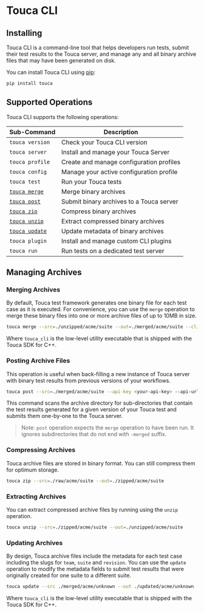# Touca CLI

## Installing

Touca CLI is a command-line tool that helps developers run tests, submit their
test results to the Touca server, and manage any and all binary archive files
that may have been generated on disk.

You can install Touca CLI using [pip](https://pypi.org/project/touca):

```bash
pip install touca
```

## Supported Operations

Touca CLI supports the following operations:

| Sub-Command                           | Description                              |
| ------------------------------------- | ---------------------------------------- |
| `touca version`                       | Check your Touca CLI version             |
| `touca server`                        | Install and manage your Touca Server     |
| `touca profile`                       | Create and manage configuration profiles |
| `touca config`                        | Manage your active configuration profile |
| `touca test`                          | Run your Touca tests                     |
| [`touca merge`](#merging-archives)    | Merge binary archives                    |
| [`touca post`](#posting-archives)     | Submit binary archives to a Touca server |
| [`touca zip`](#compressing-archives)  | Compress binary archives                 |
| [`touca unzip`](#extracting-archives) | Extract compressed binary archives       |
| [`touca update`](#updating-archives)  | Update metadata of binary archives       |
| `touca plugin`                        | Install and manage custom CLI plugins    |
| `touca run`                           | Run tests on a dedicated test server     |

## Managing Archives

### Merging Archives

By default, Touca test framework generates one binary file for each test case as
it is executed. For convenience, you can use the `merge` operation to merge
these binary files into one or more archive files of up to 10MB in size.

```bash
touca merge --src=./unzipped/acme/suite --out=./merged/acme/suite --cli=./path/to/touca_cli --logdir=./logs
```

Where `touca_cli` is the low-level utility executable that is shipped with the
Touca SDK for C++.

### Posting Archive Files

This operation is useful when back-filling a new instance of Touca server with
binary test results from previous versions of your workflows.

```bash
touca post --src=./merged/acme/suite --api-key <your-api-key> --api-url <your-api-url>
```

This command scans the archive directory for sub-directories that contain the
test results generated for a given version of your Touca test and submits them
one-by-one to the Touca server.

> Note: `post` operation expects the `merge` operation to have been run. It
> ignores subdirectories that do not end with `-merged` suffix.

### Compressing Archives

Touca archive files are stored in binary format. You can still compress them for
optimum storage.

```bash
touca zip --src=./raw/acme/suite --out=./zipped/acme/suite
```

### Extracting Archives

You can extract compressed archive files by running using the `unzip` operation.

```bash
touca unzip --src=./zipped/acme/suite --out=./unzipped/acme/suite
```

### Updating Archives

By design, Touca archive files include the metadata for each test case including
the slugs for `team`, `suite` and `revision`. You can use the `update` operation
to modify the metadata fields to submit test results that were originally
created for one suite to a different suite.

```bash
touca update --src ./merged/acme/unknown --out ./updated/acme/unknown --cli ./path/to/touca_cli --logdir ./logs --team acme-2 --suite suite-2 --revision 2.0
```

Where `touca_cli` is the low-level utility executable that is shipped with the
Touca SDK for C++.
